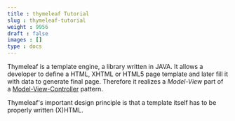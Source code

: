 ```yaml
---
title : thymeleaf Tutorial
slug : thymeleaf-tutorial
weight : 9956
draft : false
images : []
type : docs
---
```


Thymeleaf is a template engine, a library written in JAVA. It allows a developer to define a HTML, XHTML or HTML5 page template and later fill it with data to generate final page. Therefore it realizes a *Model-View* part of a [Model-View-Controller][1] pattern.

Thymeleaf's important design principle is that a template itself has to be properly written (X)HTML.


  [1]: https://en.wikipedia.org/wiki/Model%E2%80%93view%E2%80%93controller

